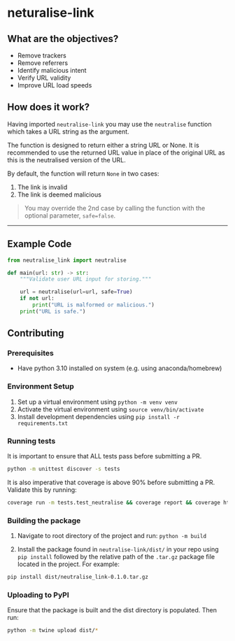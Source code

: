 # neturalise-link

## What are the objectives?

- Remove trackers
- Remove referrers
- Identify malicious intent
- Verify URL validity
- Improve URL load speeds

## How does it work?

Having imported `neutralise-link` you may use the `neutralise` function which takes a URL string as the argument.

The function is designed to return either a string URL or None. It is recommended to
use the returned URL value in place of the original URL as this is the neutralised
version of the URL.

By default, the function will return `None` in two cases:

1. The link is invalid
2. The link is deemed malicious

> You may override the 2nd case by calling the function with the optional parameter, `safe=false`.

---

## Example Code

```python
from neutralise_link import neutralise

def main(url: str) -> str:
    """Validate user URL input for storing."""

    url = neutralise(url=url, safe=True)
    if not url:
        print("URL is malformed or malicious.")
    print("URL is safe.")
```

## Contributing

### Prerequisites

- Have python 3.10 installed on system (e.g. using anaconda/homebrew)

### Environment Setup

1. Set up a virtual environment using `python -m venv venv`
2. Activate the virtual environment using `source venv/bin/activate`
3. Install development dependencies using `pip install -r requirements.txt`

### Running tests

It is important to ensure that ALL tests pass before submitting a PR.

```bash
python -m unittest discover -s tests
```

It is also imperative that coverage is above 90% before submitting a PR. Validate this by running:

```bash
coverage run -m tests.test_neutralise && coverage report && coverage html
```

### Building the package

1. Navigate to root directory of the project and run: `python -m build`

2. Install the package found in `neutralise-link/dist/`
   in your repo using `pip install` followed by the relative path of the `.tar.gz` package file located in the project. For example:

```bash
pip install dist/neutralise_link-0.1.0.tar.gz
```

### Uploading to PyPI

Ensure that the package is built and the dist directory is populated. Then run:

```bash
python -m twine upload dist/*
```
